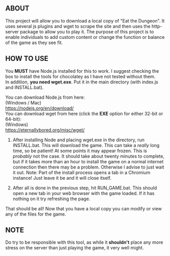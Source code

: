 <h2>ABOUT</h2>
This project will allow you to download a local copy of "Eat the Dungeon". It uses several js plugins and wget to scrape the site and then uses the http-server package to allow you to play it. The purpose of this project is to enable individuals to add custom content or change the function or balance of the game as they see fit.

<h2>HOW TO USE</h2>

You **MUST** have Node.js installed for this to work. I suggest checking the box to install the tools for chocolatey as I have not tested without them.<br>
In addition, **you need wget.exe**. Put it in the main directory (with index.js and INSTALL.bat).

You can download Node.js from here:<br>
(Windows / Mac) <br>
https://nodejs.org/en/download/ <br>
You can download wget from here (click the **EXE** option for either 32-bit or 64-bit):<br>
(Windows) <br>
https://eternallybored.org/misc/wget/ <br>

1. After installing Node and placing wget.exe in the directory, run INSTALL.bat. This will download the game. This can take a *really* long time, so be patient! At some points it may appear frozen. This is *probably* not the case. It should take about twenty minutes to complete, but if it takes more than an hour to install the game on a normal internet connection then there may be a problem. Otherwise I advise to just wait it out. 
Note: Part of the install process opens a tab in a Chromium instance! Just leave it be and it will close itself.

2. After all is done in the previous step, hit RUN_GAME.bat. This should open a new tab in your web browser with the game loaded. If it has nothing on it try refreshing the page.


That should be all! Now that you have a local copy you can modify or view any of the files for the game. 

<h2>NOTE</h2>
Do try to be responsible with this tool, as while it <b>shouldn't</b> place any more stress on the server than just playing the game, it very well might.
